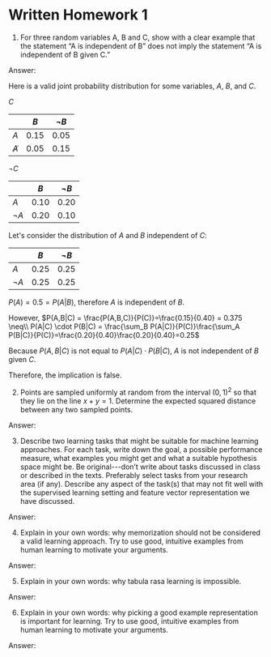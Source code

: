# Written Homework 1
1. For three random variables A, B and C, show with a clear example that the statement “A is independent of B” does not imply the statement “A is independent of B given C.” 

Answer:

Here is a valid joint probability distribution for some variables, $A$, $B$, and $C$.

$C$

| | $B$ | $\neg B$ |
| ----- | ----- | ---- |
| $A$ | 0.15 | 0.05 |
| $\not A$ | 0.05 | 0.15 |

$\neg C$

| | $B$ | $\neg B$ |
| ----- | ----- | ---- |
| $A$ | 0.10 | 0.20 |
| $\neg A$ | 0.20 | 0.10 |

Let's consider the distribution of $A$ and $B$ independent of $C$:

| | $B$ | $\neg B$ |
| ----- | ----- | ---- |
| $A$ | 0.25 | 0.25 |
| $\neg A$ | 0.25 | 0.25 |

$P(A) = 0.5 = P(A|B)$, therefore $A$ is independent of $B$.

However, $P(A,B|C) = \frac{P(A,B,C)}{P(C)}=\frac{0.15}{0.40} = 0.375 \neq\\ P(A|C) \cdot P(B|C) = \frac{\sum_B P(A|C)}{P(C)}\frac{\sum_A P(B|C)}{P(C)}=\frac{0.20}{0.40}\frac{0.20}{0.40}=0.25$

Because $P(A,B|C)$ is not equal to $P(A|C) \cdot P(B|C)$, $A$ is not independent of $B$ given $C$.  

Therefore, the implication is false.


2. Points are sampled uniformly at random from the interval $(0,1)^2$ so that they lie on the line $x+y=1$. Determine the expected squared distance between any two sampled points. 

Answer:

3. Describe two learning tasks that might be suitable for machine learning approaches. For each task, write down the goal, a possible performance measure, what examples you might get and what a suitable hypothesis space might be. Be original---don’t write about tasks discussed in class or described in the texts. Preferably select tasks from your research area (if any). Describe any aspect of the task(s) that may not fit well with the supervised learning setting and feature vector representation we have discussed. 

Answer:

4. Explain in your own words: why memorization should not be considered a valid learning approach. Try to use good, intuitive examples from human learning to motivate your arguments.

Answer: 

5. Explain in your own words: why tabula rasa learning is impossible. 

Answer: 

6. Explain in your own words: why picking a good example representation is important for learning. Try to use good, intuitive examples from human learning to motivate your arguments.

Answer: 
